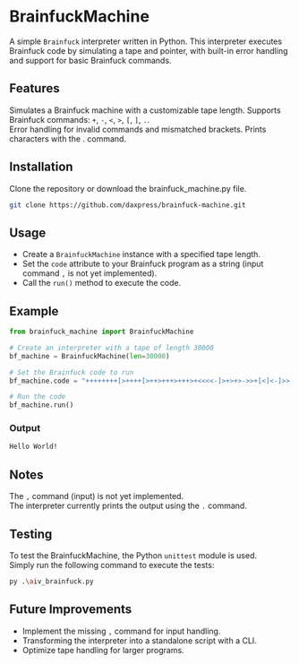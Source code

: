 # BrainfuckMachine

A simple `Brainfuck` interpreter written in Python.
This interpreter executes Brainfuck code by simulating a tape and pointer,
with built-in error handling and support for basic Brainfuck commands.

## Features

Simulates a Brainfuck machine with a customizable tape length.
Supports Brainfuck commands: `+`, `-`, `<`, `>`, `[`, `]`, `.`.  
Error handling for invalid commands and mismatched brackets.
Prints characters with the . command.

## Installation

Clone the repository or download the brainfuck_machine.py file.

```bash
git clone https://github.com/daxpress/brainfuck-machine.git
```

## Usage

* Create a `BrainfuckMachine` instance with a specified tape length.  
* Set the `code` attribute to your Brainfuck program as a string (input command `,` is not yet implemented).  
* Call the `run()` method to execute the code.

## Example

```py
from brainfuck_machine import BrainfuckMachine

# Create an interpreter with a tape of length 30000
bf_machine = BrainfuckMachine(len=30000)

# Set the Brainfuck code to run
bf_machine.code = "++++++++[>++++[>++>+++>+++>+<<<<-]>+>+>->>+[<]<-]>>.>---.+++++++..+++.>>.<-.<.+++.------.--------.>>+.>++."

# Run the code
bf_machine.run()
```

### Output
```bash
Hello World!
```

## Notes

The `,` command (input) is not yet implemented.  
The interpreter currently prints the output using the `.` command.

## Testing

To test the BrainfuckMachine, the Python `unittest` module is used.  
Simply run the following command to execute the tests:

```bash
py .\aiv_brainfuck.py
```

## Future Improvements

* Implement the missing `,` command for input handling.  
* Transforming the interpreter into a standalone script with a CLI.  
* Optimize tape handling for larger programs.
